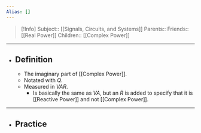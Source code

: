 ```yaml
---
Alias: []
---
```

> [!Info]
> Subject:: [[Signals, Circuits, and Systems]]
> Parents:: 
> Friends:: [[Real Power]]
> Children:: [[Complex Power]]
---
- ## Definition
	- The imaginary part of [[Complex Power]].
	- Notated with $Q$.
	- Measured in $VAR$.
		- Is basically the same as $VA$, but an $R$ is added to specify that it is [[Reactive Power]] and not [[Complex Power]].
---
- ## Practice